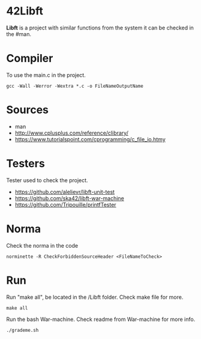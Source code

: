 # 42Libft
**Libft** is a project with similar functions from the system it can be checked in the #man.

# Compiler
To use the  main.c in the project.
	
	gcc -Wall -Werror -Wextra *.c -o FileNameOutputName

# Sources
- man 
- http://www.cplusplus.com/reference/clibrary/
- https://www.tutorialspoint.com/cprogramming/c_file_io.htmy

# Testers
Tester used to check the project.
- https://github.com/alelievr/libft-unit-test
- https://github.com/ska42/libft-war-machine
- https://github.com/Tripouille/printfTester

# Norma
Check the norma in the code

	norminette -R CheckForbiddenSourceHeader <FileNameToCheck>

# Run
Run "make all", be located in the /Libft folder. Check make file for more.

	make all


Run the bash War-machine. Check readme from War-machine for more info.

	./grademe.sh
